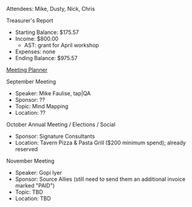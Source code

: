 Attendees: Mike, Dusty, Nick, Chris

Treasurer's Report
- Starting Balance: $175.57
- Income: $800.00
  - AST: grant for April workshop
- Expenses: none
- Ending Balance: $975.57

[Meeting Planner](https://docs.google.com/spreadsheets/d/1qY6O5bR5MWBwRZ-iIOG0dUWdoj8bld_chOMgfkDfrik/edit?usp=sharing)

September Meeting
- Speaker: Mike Faulise, tap|QA
- Sponsor: ??
- Topic: Mind Mapping
- Location: ??

October Annual Meeting / Elections / Social
- Sponsor: Signature Consultants
- Location: Tavern Pizza & Pasta Grill ($200 minimum spend); already reserved

November Meeting
- Speaker: Gopi Iyer
- Sponsor: Source Allies (still need to send them an additional invoice marked "PAID")
- Topic: TBD
- Location: TBD
